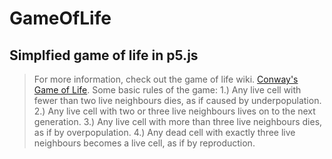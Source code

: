 # GameOfLife

## Simplfied game of life in p5.js

> For more information, check out the game of life wiki. [Conway's Game of Life](https://en.wikipedia.org/wiki/Conway%27s_Game_of_Life).
Some basic rules of the game: 
1.) Any live cell with fewer than two live neighbours dies, as if caused by underpopulation.
2.) Any live cell with two or three live neighbours lives on to the next generation.
3.) Any live cell with more than three live neighbours dies, as if by overpopulation.
4.) Any dead cell with exactly three live neighbours becomes a live cell, as if by reproduction.

